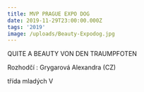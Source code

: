 ```yaml
---
title: MVP PRAGUE EXPO DOG
date: 2019-11-29T23:00:00.000Z
tags: '2019'
image: /uploads/Beauty-Expodog.jpg
---
```

QUITE A BEAUTY VON DEN TRAUMPFOTEN

Rozhodčí : Grygarová Alexandra (CZ)

třída mladých V
